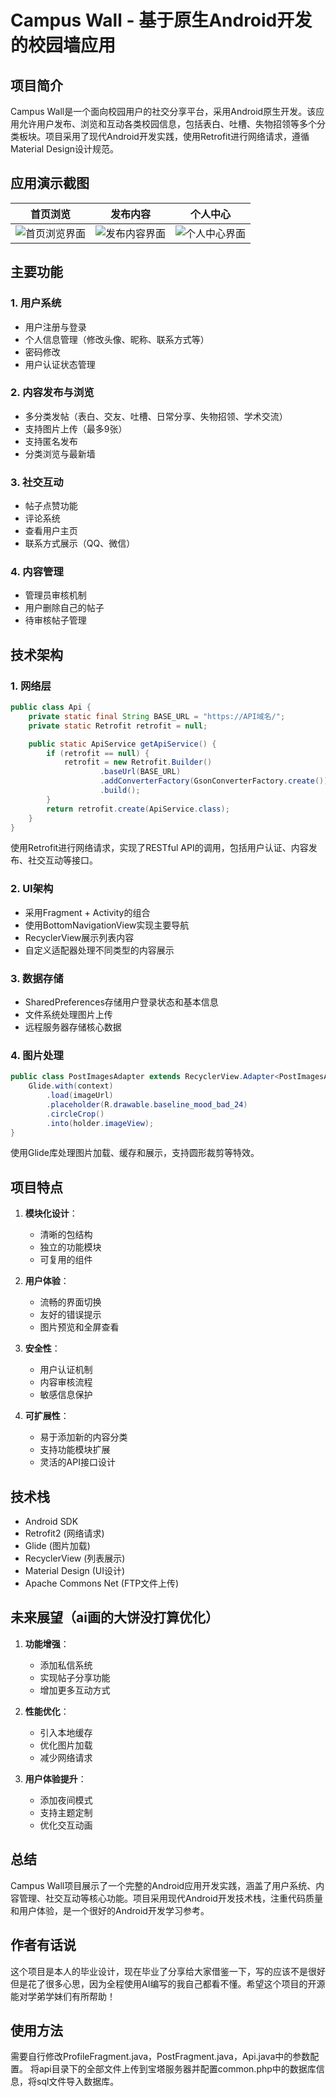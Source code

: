 # Campus Wall - 基于原生Android开发的校园墙应用

## 项目简介

Campus Wall是一个面向校园用户的社交分享平台，采用Android原生开发。该应用允许用户发布、浏览和互动各类校园信息，包括表白、吐槽、失物招领等多个分类板块。项目采用了现代Android开发实践，使用Retrofit进行网络请求，遵循Material Design设计规范。

## 应用演示截图

| 首页浏览 | 发布内容 | 个人中心 |
|:---:|:---:|:---:|
| ![首页浏览界面](https://github.com/user-attachments/assets/1d577249-a45c-4f18-bf82-d9c2f6d9e09c) | ![发布内容界面](https://github.com/user-attachments/assets/4a80cea0-9ebe-44f2-9d83-98b6da9a63bc) | ![个人中心界面](https://github.com/user-attachments/assets/ebd97699-4f5d-41a8-b3af-64dcbe74be47) |

## 主要功能

### 1. 用户系统
- 用户注册与登录
- 个人信息管理（修改头像、昵称、联系方式等）
- 密码修改
- 用户认证状态管理

### 2. 内容发布与浏览
- 多分类发帖（表白、交友、吐槽、日常分享、失物招领、学术交流）
- 支持图片上传（最多9张）
- 支持匿名发布
- 分类浏览与最新墙

### 3. 社交互动
- 帖子点赞功能
- 评论系统
- 查看用户主页
- 联系方式展示（QQ、微信）

### 4. 内容管理
- 管理员审核机制
- 用户删除自己的帖子
- 待审核帖子管理

## 技术架构

### 1. 网络层
```java
public class Api {
    private static final String BASE_URL = "https://API域名/";
    private static Retrofit retrofit = null;

    public static ApiService getApiService() {
        if (retrofit == null) {
            retrofit = new Retrofit.Builder()
                    .baseUrl(BASE_URL)
                    .addConverterFactory(GsonConverterFactory.create())
                    .build();
        }
        return retrofit.create(ApiService.class);
    }
}
```
使用Retrofit进行网络请求，实现了RESTful API的调用，包括用户认证、内容发布、社交互动等接口。

### 2. UI架构
- 采用Fragment + Activity的组合
- 使用BottomNavigationView实现主要导航
- RecyclerView展示列表内容
- 自定义适配器处理不同类型的内容展示

### 3. 数据存储
- SharedPreferences存储用户登录状态和基本信息
- 文件系统处理图片上传
- 远程服务器存储核心数据

### 4. 图片处理
```java
public class PostImagesAdapter extends RecyclerView.Adapter<PostImagesAdapter.ImageViewHolder> {
    Glide.with(context)
        .load(imageUrl)
        .placeholder(R.drawable.baseline_mood_bad_24)
        .circleCrop()
        .into(holder.imageView);
}
```
使用Glide库处理图片加载、缓存和展示，支持圆形裁剪等特效。

## 项目特点

1. **模块化设计**：
   - 清晰的包结构
   - 独立的功能模块
   - 可复用的组件

2. **用户体验**：
   - 流畅的界面切换
   - 友好的错误提示
   - 图片预览和全屏查看

3. **安全性**：
   - 用户认证机制
   - 内容审核流程
   - 敏感信息保护

4. **可扩展性**：
   - 易于添加新的内容分类
   - 支持功能模块扩展
   - 灵活的API接口设计

## 技术栈

- Android SDK
- Retrofit2 (网络请求)
- Glide (图片加载)
- RecyclerView (列表展示)
- Material Design (UI设计)
- Apache Commons Net (FTP文件上传)

## 未来展望（ai画的大饼没打算优化）

1. **功能增强**：
   - 添加私信系统
   - 实现帖子分享功能
   - 增加更多互动方式

2. **性能优化**：
   - 引入本地缓存
   - 优化图片加载
   - 减少网络请求

3. **用户体验提升**：
   - 添加夜间模式
   - 支持主题定制
   - 优化交互动画

## 总结

Campus Wall项目展示了一个完整的Android应用开发实践，涵盖了用户系统、内容管理、社交互动等核心功能。项目采用现代Android开发技术栈，注重代码质量和用户体验，是一个很好的Android开发学习参考。

## 作者有话说

这个项目是本人的毕业设计，现在毕业了分享给大家借鉴一下，写的应该不是很好但是花了很多心思，因为全程使用AI编写的我自己都看不懂。希望这个项目的开源能对学弟学妹们有所帮助！

## 使用方法

需要自行修改ProfileFragment.java，PostFragment.java，Api.java中的参数配置。
将api目录下的全部文件上传到宝塔服务器并配置common.php中的数据库信息，将sql文件导入数据库。
